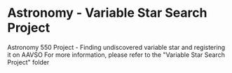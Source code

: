 # Astronomy - Variable Star Search Project
Astronomy 550 Project - Finding undiscovered variable star and registering it on AAVSO 
For more information, please refer to the "Variable Star Search Project" folder

